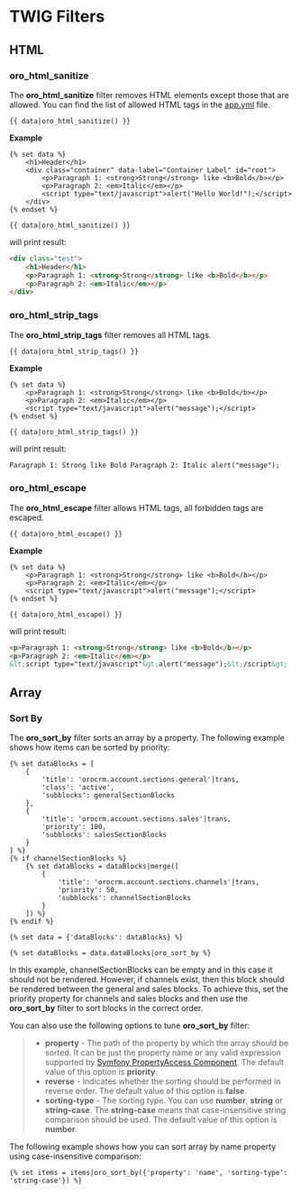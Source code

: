 <a id="bundle-docs-platform-ui-bundle-twig-filters"></a>

# TWIG Filters

## HTML

### oro_html_sanitize

The **oro_html_sanitize** filter removes HTML elements except those that are allowed. You can find the list of allowed HTML tags in the <a href="https://github.com/oroinc/platform/blob/5.1/src/Oro/Bundle/FormBundle/Resources/config/oro/app.yml" target="_blank">app.yml</a> file.

```twig
{{ data|oro_html_sanitize() }}
```

**Example**

```none
{% set data %}
    <h1>Header</h1>
    <div class="container" data-label="Container Label" id="root">
        <p>Paragraph 1: <strong>Strong</strong> like <b>Bold</b></p>
        <p>Paragraph 2: <em>Italic</em></p>
        <script type="text/javascript">alert("Hello World!");</script>
    </div>
{% endset %}

{{ data|oro_html_sanitize() }}
```

will print result:

```html
<div class="test">
    <h1>Header</h1>
    <p>Paragraph 1: <strong>Strong</strong> like <b>Bold</b></p>
    <p>Paragraph 2: <em>Italic</em></p>
</div>
```

### oro_html_strip_tags

The **oro_html_strip_tags** filter removes all HTML tags.

```twig
{{ data|oro_html_strip_tags() }}
```

**Example**

```twig
{% set data %}
    <p>Paragraph 1: <strong>Strong</strong> like <b>Bold</b></p>
    <p>Paragraph 2: <em>Italic</em></p>
    <script type="text/javascript">alert("message");</script>
{% endset %}

{{ data|oro_html_strip_tags() }}
```

will print result:

```html
Paragraph 1: Strong like Bold Paragraph 2: Italic alert("message");
```

### oro_html_escape

The **oro_html_escape** filter allows HTML tags, all forbidden tags are escaped.

```twig
{{ data|oro_html_escape() }}
```

**Example**

```twig
{% set data %}
    <p>Paragraph 1: <strong>Strong</strong> like <b>Bold</b></p>
    <p>Paragraph 2: <em>Italic</em></p>
    <script type="text/javascript">alert("message");</script>
{% endset %}

{{ data|oro_html_escape() }}
```

will print result:

```html
<p>Paragraph 1: <strong>Strong</strong> like <b>Bold</b></p>
<p>Paragraph 2: <em>Italic</em></p>
&lt;script type="text/javascript"&gt;alert("message");&lt;/script&gt;
```

## Array

### Sort By

The **oro_sort_by** filter sorts an array by a property. The following example shows how items can be sorted by priority:

```twig
{% set dataBlocks = [
    {
        'title': 'orocrm.account.sections.general'|trans,
        'class': 'active',
        'subblocks': generalSectionBlocks
    },
    {
        'title': 'orocrm.account.sections.sales'|trans,
        'priority': 100,
        'subblocks': salesSectionBlocks
    }
] %}
{% if channelSectionBlocks %}
    {% set dataBlocks = dataBlocks|merge([
        {
            'title': 'orocrm.account.sections.channels'|trans,
            'priority': 50,
            'subblocks': channelSectionBlocks
        }
    ]) %}
{% endif %}

{% set data = {'dataBlocks': dataBlocks} %}

{% set dataBlocks = data.dataBlocks|oro_sort_by %}
```

In this example, channelSectionBlocks can be empty and in this case it should not be rendered. However, if channels exist, then this block should be rendered between the general and sales blocks. To achieve this, set the priority property for channels and sales blocks and then use the **oro_sort_by** filter to sort blocks in the correct order.

You can also use the following options to tune **oro_sort_by** filter:

> - **property** - The path of the property by which the array should be sorted. It can be just the property name or any valid expression supported by <a href="http://symfony.com/doc/current/components/property_access/introduction.html" target="_blank">Symfony PropertyAccess Component</a>. The default value of this option is **priority**.
> - **reverse** - Indicates whether the sorting should be performed in reverse order. The default value of this option is **false**.
> - **sorting-type** - The sorting type. You can use **number**, **string** or **string-case**. The **string-case** means that case-insensitive string comparison should be used. The default value of this option is **number**.

The following example shows how you can sort array by name property using case-insensitive comparison:

```twig
{% set items = items|oro_sort_by({'property': 'name', 'sorting-type': 'string-case'}) %}
```

<!-- Frontend -->
